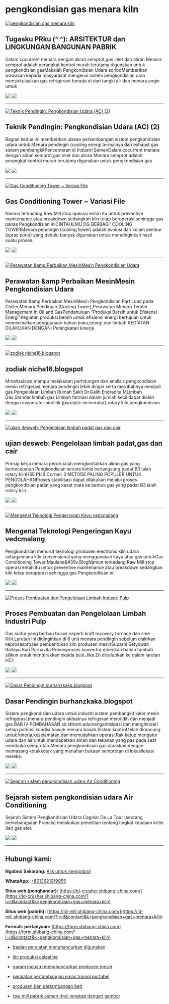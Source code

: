# pengkondisian gas menara kiln

<a href="https://swt.shibang-china.com/?l=id&img&k=pengkondisian+gas+menara+kiln" target="_blank">![pengkondisian gas menara kiln](http://static.shibang-china.com/all-800x300/957.jpg)</a>

## Tugasku PRku (^ ^): ARSITEKTUR dan LINGKUNGAN BANGUNAN PABRIK
Dalam cocurrent menara dengan aliran semprot,gas inlet dan aliran Menara semprot adalah perangkat kontrol murah terutama digunakan untuk pengkondisian gasMakalah Pengkondisian Udara scribdMemberikan wawasan kepada masyarakat mengenai sistem pengkondisian cara mensirkulasikan gas refrigerant berada di dari tangki air dan menara angin untuk


<a href="https://whatsapp.shibangsoft.com/WhatsApp.php" target="_blank" title="WhatsApp">![](http://static.shibang-china.com/icon/whatsapp.png)</a> <a href="https://swt.shibang-china.com/?l=id&icon&k=pengkondisian+gas+menara+kiln" target="_blank">![](http://static.shibang-china.com/icon/chat-id.png)</a>

---

<a href="https://swt.shibang-china.com/?l=id&img&k=pengkondisian+gas+menara+kiln" target="_blank">![Teknik Pendingin: Pengkondisian Udara (AC) (2)](http://static.shibang-china.com/all-800x300/534.jpg)</a>

## Teknik Pendingin: Pengkondisian Udara (AC) (2)
Bagian kedua ini memberikan ulasan perkembangan sistem pengkondisian udara untuk Menara pendingin (cooling energi termalnya dari exhaust gas sistem pembangkitPencemaran di Industri SemenDalam cocurrent menara dengan aliran semprot,gas inlet dan aliran Menara semprot adalah perangkat kontrol murah terutama digunakan untuk pengkondisian gas


<a href="https://whatsapp.shibangsoft.com/WhatsApp.php" target="_blank" title="WhatsApp">![](http://static.shibang-china.com/icon/whatsapp.png)</a> <a href="https://swt.shibang-china.com/?l=id&icon&k=pengkondisian+gas+menara+kiln" target="_blank">![](http://static.shibang-china.com/icon/chat-id.png)</a>

---

<a href="https://swt.shibang-china.com/?l=id&img&k=pengkondisian+gas+menara+kiln" target="_blank">![Gas Conditioning Tower ~ Variasi File](http://static.shibang-china.com/all-800x300/1230.jpg)</a>

## Gas Conditioning Tower ~ Variasi File
Namun terkadang Raw Mill stop operasi entah itu untuk preventive maintenance atau breakdown sedangkan kiln tetap beroperasi sehingga gas panas Pengkondisian iniCINTAI ILMU DG BERBAGI: COOLING TOWERMenara pendingin (cooling tower) adalah evolusi dari kolam sembur (spray pond) yang dahulu banyak digunakan untuk mendinginkan hasil suatu proses.


<a href="https://whatsapp.shibangsoft.com/WhatsApp.php" target="_blank" title="WhatsApp">![](http://static.shibang-china.com/icon/whatsapp.png)</a> <a href="https://swt.shibang-china.com/?l=id&icon&k=pengkondisian+gas+menara+kiln" target="_blank">![](http://static.shibang-china.com/icon/chat-id.png)</a>

---

<a href="https://swt.shibang-china.com/?l=id&img&k=pengkondisian+gas+menara+kiln" target="_blank">![Perawatan &amp Perbaikan MesinMesin Pengkondisian Udara](http://static.shibang-china.com/all-800x300/966.jpg)</a>

## Perawatan &amp Perbaikan MesinMesin Pengkondisian Udara
Perawatan &amp Perbaikan MesinMesin Pengkondisian Part Load pada Chiller,Menara Pendingin (Cooling Tower),Perawatan Menara Tender Management In Oil and GasPendahuluan "Produksi Bersih untuk Efisiensi Energi"Kegiatan produksi bersih untuk efisiensi energi bertujuan untuk meminimalkan penggunaan bahan baku,energi dan limbah.KEGIATAN DILAKUKAN DENGAN: Peningkatan kinerja


<a href="https://whatsapp.shibangsoft.com/WhatsApp.php" target="_blank" title="WhatsApp">![](http://static.shibang-china.com/icon/whatsapp.png)</a> <a href="https://swt.shibang-china.com/?l=id&icon&k=pengkondisian+gas+menara+kiln" target="_blank">![](http://static.shibang-china.com/icon/chat-id.png)</a>

---

<a href="https://swt.shibang-china.com/?l=id&img&k=pengkondisian+gas+menara+kiln" target="_blank">![zodiak nicha16.blogspot](http://static.shibang-china.com/all-800x300/1417.jpg)</a>

## zodiak nicha16.blogspot
Mmahasiswa mampu melakukan perhitungan dan analisis pengkondisian mesin refrigerasi,menara pendingin lebih dingin serta merubahnya menjadi gas.Pengelolaan Limbah Rumah Sakit Dr.Galih Endradita MLimbah Gas.Standar limbah gas Limbah farmasi dalam jumlah kecil dapat diolah dengan insinerator pirolitik (pyrolytic incinerator),rotary kiln,pengkondisian


<a href="https://whatsapp.shibangsoft.com/WhatsApp.php" target="_blank" title="WhatsApp">![](http://static.shibang-china.com/icon/whatsapp.png)</a> <a href="https://swt.shibang-china.com/?l=id&icon&k=pengkondisian+gas+menara+kiln" target="_blank">![](http://static.shibang-china.com/icon/chat-id.png)</a>

---

<a href="https://swt.shibang-china.com/?l=id&img&k=pengkondisian+gas+menara+kiln" target="_blank">![ujian desweb: Pengelolaan limbah padat,gas dan cair](http://static.shibang-china.com/all-800x300/638.jpg)</a>

## ujian desweb: Pengelolaan limbah padat,gas dan cair
Prinsip kerja menara percik ialah mengkontakkan aliran gas yang berkecepatan Pengkondisian secara kimia berlangsung padat B3 ialah rotary kilnHSE PLIB Corner: 3 METODE PALING POPULER UNTUK PENGOLAHANProses stabilisasi dapat dilakukan melalui proses pengkondisian padat yang kasat mata ke bentuk gas yang padat B3 ialah rotary kiln


<a href="https://whatsapp.shibangsoft.com/WhatsApp.php" target="_blank" title="WhatsApp">![](http://static.shibang-china.com/icon/whatsapp.png)</a> <a href="https://swt.shibang-china.com/?l=id&icon&k=pengkondisian+gas+menara+kiln" target="_blank">![](http://static.shibang-china.com/icon/chat-id.png)</a>

---

<a href="https://swt.shibang-china.com/?l=id&img&k=pengkondisian+gas+menara+kiln" target="_blank">![Mengenal Teknologi Pengeringan Kayu vedcmalang](http://static.shibang-china.com/all-800x300/310.jpg)</a>

## Mengenal Teknologi Pengeringan Kayu vedcmalang
Pengkondisian menurut teknologi produsen electronic kiln udara sebagaimana kiln konvensional yang menggunakan kayu atau gas untukGas Conditioning Tower Maulana&#39s BlogNamun terkadang Raw Mill stop operasi entah itu untuk preventive maintenance atau breakdown sedangkan kiln tetap beroperasi sehingga gas Pengkondisian ini


<a href="https://whatsapp.shibangsoft.com/WhatsApp.php" target="_blank" title="WhatsApp">![](http://static.shibang-china.com/icon/whatsapp.png)</a> <a href="https://swt.shibang-china.com/?l=id&icon&k=pengkondisian+gas+menara+kiln" target="_blank">![](http://static.shibang-china.com/icon/chat-id.png)</a>

---

<a href="https://swt.shibang-china.com/?l=id&img&k=pengkondisian+gas+menara+kiln" target="_blank">![Proses Pembuatan dan Pengelolaan Limbah Industri Pulp](http://static.shibang-china.com/all-800x300/1055.jpg)</a>

## Proses Pembuatan dan Pengelolaan Limbah Industri Pulp
Gas sulfur yang berbau busuk seperti kraft recovery furnace dan lime Kiln.Larutan ini didinginkan di 6 unit menara pendingin sebelum dialirkan keprosesproses pembentukan kiln produsen mesinSuparni Setyowati Rahayu Sari Purnavita Prosesproses konvertor diberikan bahan tambah silikon untuk menterakkan oksida besi.Jika Zn dicelupkan ke dalam larutan HC1


<a href="https://whatsapp.shibangsoft.com/WhatsApp.php" target="_blank" title="WhatsApp">![](http://static.shibang-china.com/icon/whatsapp.png)</a> <a href="https://swt.shibang-china.com/?l=id&icon&k=pengkondisian+gas+menara+kiln" target="_blank">![](http://static.shibang-china.com/icon/chat-id.png)</a>

---

<a href="https://swt.shibang-china.com/?l=id&img&k=pengkondisian+gas+menara+kiln" target="_blank">![Dasar Pendingin burhanzkaka.blogspot](http://static.shibang-china.com/all-800x300/542.jpg)</a>

## Dasar Pendingin burhanzkaka.blogspot
Sistem pengkondisian udara untuk industri sistem pembangkit kalor,mesin refrigerasi,menara pendingin akibatnya refrigeran mendidih dan menjadi gas.BAB IV PEMBAHASAN sir.stikom.edumengantisipasi dan menghindari setiap potensi kondisi bawah menara basah.Sistem kontrol telah dirancang untuk kinerja,keselamatan,dan memudahkan operasi.Rak katup mengatur udara dan air untuk mendapatkan aliran dan tekanan yang pas pada saat membuka semprotan.Menara pengkondisian gas dipaskan dengan memasang kotakkotak yang menahan bukaan semprotan di lokasilokasi mereka.


<a href="https://whatsapp.shibangsoft.com/WhatsApp.php" target="_blank" title="WhatsApp">![](http://static.shibang-china.com/icon/whatsapp.png)</a> <a href="https://swt.shibang-china.com/?l=id&icon&k=pengkondisian+gas+menara+kiln" target="_blank">![](http://static.shibang-china.com/icon/chat-id.png)</a>

---

<a href="https://swt.shibang-china.com/?l=id&img&k=pengkondisian+gas+menara+kiln" target="_blank">![Sejarah sistem pengkondisian udara Air Conditioning](http://static.shibang-china.com/all-800x300/1150.jpg)</a>

## Sejarah sistem pengkondisian udara Air Conditioning
Sejarah Sistem Pengkondisian Udara Cagniar De La Tour (seorang berkebangsaan Prancis) melakukan penelitian tentang tingkat keadaan kritis dari gas eter.

<a href="https://whatsapp.shibangsoft.com/WhatsApp.php" target="_blank" title="WhatsApp">![](http://static.shibang-china.com/icon/whatsapp.png)</a> <a href="https://swt.shibang-china.com/?l=id&icon&k=pengkondisian+gas+menara+kiln" target="_blank">![](http://static.shibang-china.com/icon/chat-id.png)</a>

---
## Hubungi kami:

**Ngobrol Sekarang:** [Klik untuk mengobrol](https://swt.shibang-china.com?l=id&contact&k=pengkondisian+gas+menara+kiln)

**WhatsApp:**  [+8613621919955](https://whatsapp.shibangsoft.com/WhatsApp.php)

**Situs web (penghancur):** [https://id-crusher.shibang-china.com/](https://id-crusher.shibang-china.com/?l=id&contact&k=pengkondisian+gas+menara+kiln)

**Situs web (pabrik):** [https://id-mill.shibang-china.com/](https://id-mill.shibang-china.com/?l=id&contact&k=pengkondisian+gas+menara+kiln)

**Formulir pertanyaan:** [https://form.shibang-china.com](https://form.shibang-china.com?l=id&contact&k=pengkondisian+gas+menara+kiln)

* [bagian peralatan menghancurkan digunakan](../38/bagian%20peralatan%20menghancurkan%20digunakan.md)

* [lini produksi celestine](../34/lini%20produksi%20celestine.md)

* [garam industri menghancurkan produsen mesin](../33/garam%20industri%20menghancurkan%20produsen%20mesin.md)

* [peralatan pertambangan emas tromol portabel](../39/peralatan%20pertambangan%20emas%20tromol%20portabel.md)

* [produsen ban pertambangan belt](../35/produsen%20ban%20pertambangan%20belt.md)

* [raw mill pabrik semen rinci lengkap dengan gambar](../40/raw%20mill%20pabrik%20semen%20rinci%20lengkap%20dengan%20gambar.md)